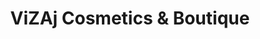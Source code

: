 ---
title: "ViZAj Cosmetics & Boutique"
url: /saint-petersburg/vizaj-cosmetics-and-boutique/
shop: clothes
---